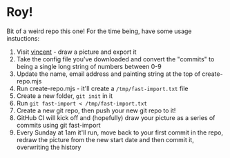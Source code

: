 # Roy!

Bit of a weird repo this one! For the time being, have some usage instuctions:

1. Visit [vincent](https://vincent-van-git.netlify.app/) - draw a picture and export it
2. Take the config file you've downloaded and convert the "commits" to being a single long string of numbers between 0-9
3. Update the name, email address and painting string at the top of create-repo.mjs
4. Run create-repo.mjs - it'll create a `/tmp/fast-import.txt` file
5. Create a new folder, `git init` in it
6. Run `git fast-import < /tmp/fast-import.txt`
7. Create a new git repo, then push your new git repo to it!
8. GitHub CI will kick off and (hopefully) draw your picture as a series of commits using git fast-import
9. Every Sunday at 1am it'll run, move back to your first commit in the repo, redraw the picture from the new start date and then commit it, overwriting the history

